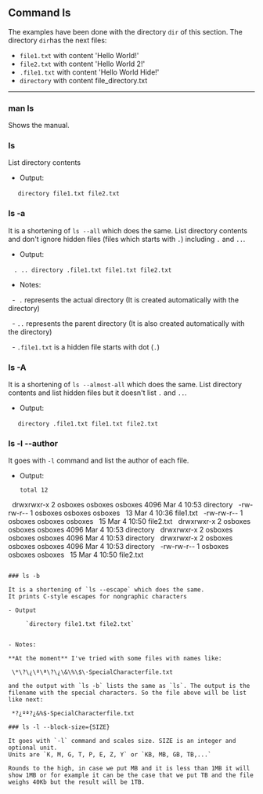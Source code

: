 ## Command ls

The examples have been done with the directory `dir` of this section.
The directory `dir`has the next files:
- `file1.txt` with content 'Hello World!'
- `file2.txt` with content 'Hello World 2!'
- `.file1.txt` with content 'Hello World Hide!'
- `directory` with content file_directory.txt

----
### man ls

Shows the manual.

### ls

List directory contents

- Output:

      `directory file1.txt file2.txt`
      
### ls -a 

It is a shortening of `ls --all` which does the same.
List directory contents and don't ignore hidden files (files which starts with `.`) including `.` and `..`.

- Output:

    `. .. directory .file1.txt file1.txt file2.txt`
  
- Notes: 

   -  `.`  represents the actual directory (It is created automatically with the directory)
  
   -  `..` represents the parent directory (It is also created automatically with the directory)
   
   - `.file1.txt` is a hidden file  starts with dot (`.`) 
   
### ls -A

It is a shortening of `ls --almost-all` which does the same.
List directory contents and list hidden files  but it doesn't list `.` and `..`.

- Output:

      `directory .file1.txt file1.txt file2.txt`
      
### ls -l --author

It goes with `-l` command and list the author of each file.
- Output: 

   ```
   total 12
   drwxrwxr-x 2 osboxes osboxes osboxes 4096 Mar  4 10:53 directory
   -rw-rw-r-- 1 osboxes osboxes osboxes   13 Mar  4 10:36 file1.txt
   -rw-rw-r-- 1 osboxes osboxes osboxes   15 Mar  4 10:50 file2.txt
   drwxrwxr-x 2 osboxes osboxes osboxes 4096 Mar  4 10:53 directory
   drwxrwxr-x 2 osboxes osboxes osboxes 4096 Mar  4 10:53 directory
   drwxrwxr-x 2 osboxes osboxes osboxes 4096 Mar  4 10:53 directory
   -rw-rw-r-- 1 osboxes osboxes osboxes   15 Mar  4 10:50 file2.txt
   ```

### ls -b

It is a shortening of `ls --escape` which does the same.
It prints C-style escapes for nongraphic characters
 
- Output

      `directory file1.txt file2.txt`
 
 
- Notes:
 
**At the moment** I've tried with some files with names like: 

    \*\?\¿\º\ª\?\¿\&\%\$\·SpecialCharacterfile.txt
    
and the output with `ls -b` lists the same as `ls`. The output is the filename with the special characters. So the file above will be list like next:

    *?¿ºª?¿&%$·SpecialCharacterfile.txt
  
### ls -l --block-size={SIZE}

It goes with `-l` command and scales size. SIZE is an integer and optional unit. 
Units are `K, M, G, T, P, E, Z, Y` or `KB, MB, GB, TB,...`

Rounds to the high, in case we put MB and it is less than 1MB it will show 1MB or for example it can be the case that we put TB and the file weighs 40Kb but the result will be 1TB.
